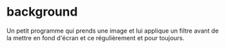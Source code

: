 # background
Un petit programme qui prends une image et lui applique un filtre avant de la mettre en fond d'écran et ce régulièrement et pour toujours.

